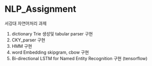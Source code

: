 # NLP_Assignment
서강대 자연어처리 과제
1. dictionary Trie 생성및 tabular parser 구현
2. CKY_parser 구현
3. HMM 구현
4. word Embedding skipgram, cbow 구현
5. Bi-directional LSTM for Named Entity Recognition 구현 (tensorflow)

